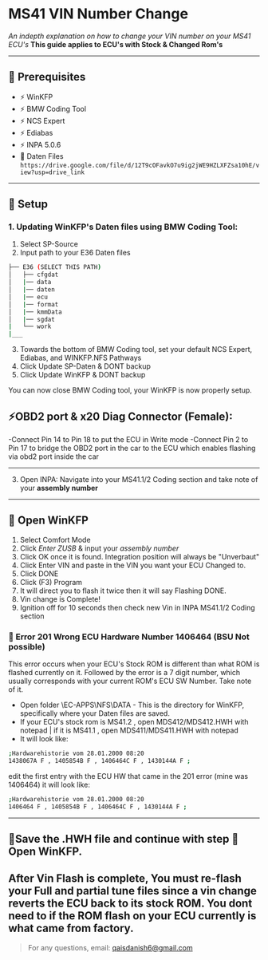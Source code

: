 
# MS41 VIN Number Change

*An indepth explanation on how to change your VIN number on your MS41 ECU's*
**This guide applies to ECU's with Stock & Changed Rom's**

---

## 🧰 Prerequisites

- ⚡ WinKFP
- ⚡ BMW Coding Tool
- ⚡ NCS Expert
- ⚡ Ediabas
- ⚡ INPA 5.0.6
- 🧾 Daten Files
`https://drive.google.com/file/d/12T9cOFavkO7u9ig2jWE9HZLXFZsa10hE/view?usp=drive_link`
---

## 🧪 Setup

### 1. Updating WinKFP's Daten files using BMW Coding Tool:
1. Select SP-Source
2. Input path to your E36 Daten files
```bash
├── E36 (SELECT THIS PATH)
│   ├── cfgdat
│   |── data
│   |── daten
│   |── ecu
│   |── format
│   |── kmmData
│   |── sgdat
|   └── work
|___
```
3. Towards the bottom of BMW Coding tool, set your default NCS Expert, Ediabas, and WINKFP.NFS Pathways
4. Click Update SP-Daten & DONT backup
5. Click Update WinKFP & DONT backup

You can now close BMW Coding tool, your WinKFP is now properly setup.

## ⚡OBD2 port & x20 Diag Connector (Female):
-Connect Pin 14 to Pin 18 to put the ECU in Write mode
-Connect Pin 2 to Pin 17 to bridge the OBD2 port in the car to the ECU which enables flashing via obd2 port inside the car

---
3. Open INPA:
Navigate into your MS41.1/2 Coding section and take note of your **assembly number**
---

## 🔹 Open WinKFP
1. Select Comfort Mode
2. Click *Enter ZUSB* & input your *assembly number*
3. Click OK once it is found. Integration position will always be "Unverbaut"
4. Click Enter VIN and paste in the VIN you want your ECU Changed to.
5. Click DONE
6. Click (F3) Program
7. It will direct you to flash it twice then it will say Flashing DONE.
8. Vin change is Complete!
9. Ignition off for 10 seconds then check new Vin in INPA MS41.1/2 Coding section
    
### 🔸 Error 201 Wrong ECU Hardware Number 1406464 (BSU Not possible)
This error occurs when your ECU's Stock ROM is different than what ROM is flashed currently on it. Followed by the error is a 7 digit number, which usually corresponds with your current ROM's ECU SW Number. Take note of it.
- Open folder \EC-APPS\NFS\DATA - This is the directory for WinKFP, specifically where your Daten files are saved.
- If your ECU's stock rom is MS41.2 , open MDS412/MDS412.HWH with notepad | if it is MS41.1 , open MDS411/MDS411.HWH with notepad
- It will look like:
```bash
;Hardwarehistorie vom 28.01.2000 08:20
1438067A F , 1405854B F , 1406464C F , 1430144A F ;
```
edit the first entry with the ECU HW that came in the 201 error (mine was 1406464)
it will look like:
```bash
;Hardwarehistorie vom 28.01.2000 08:20
1406464 F , 1405854B F , 1406464C F , 1430144A F ;
```
---
## 🔸Save the .HWH file and continue with step 🔹 Open WinKFP.
After Vin Flash is complete, **You must re-flash your Full and partial tune files since a vin change reverts the ECU back to its stock ROM. You dont need to if the ROM flash on your ECU currently is what came from factory.**
---

> For any questions, email: qaisdanish6@gmail.com
